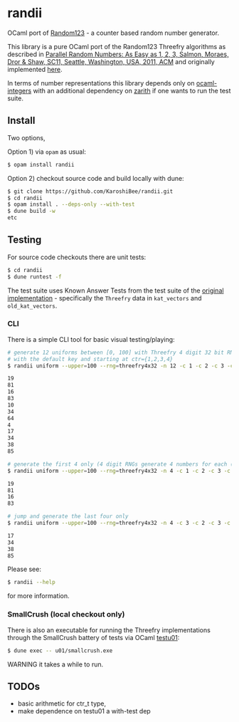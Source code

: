 # randii

OCaml port of [Random123](http://www.thesalmons.org/john/random123/releases/latest/docs/index.html) - a counter based random number generator.

This library is a pure OCaml port of the Random123 Threefry algorithms as described in
[Parallel Random Numbers: As Easy as 1, 2, 3, Salmon, Moraes, Dror & Shaw, SC11, Seattle, Washington, USA, 2011, ACM](http://dl.acm.org/citation.cfm?doid=2063405)
and originally implemented [here](https://github.com/DEShawResearch/random123).

In terms of number representations this library depends only on [ocaml-integers](https://github.com/ocamllabs/ocaml-integers)
with an additional dependency on [zarith](https://github.com/ocaml/Zarith) if one wants to run the test suite.

## Install

Two options, 

Option 1) via ```opam``` as usual:

```sh
$ opam install randii
```

Option 2) checkout source code and build locally with dune:

```sh
$ git clone https://github.com/KaroshiBee/randii.git
$ cd randii
$ opam install . --deps-only --with-test
$ dune build -w
etc
```

## Testing

For source code checkouts there are unit tests:

```sh
$ cd randii
$ dune runtest -f
```

The test suite uses Known Answer Tests from the test suite of the
[original implementation](https://github.com/DEShawResearch/random123/tree/main/tests) - specifically the `Threefry` data in `kat_vectors` and `old_kat_vectors`.

### CLI

There is a simple CLI tool for basic visual testing/playing: 

```sh
# generate 12 uniforms between [0, 100] with Threefry 4 digit 32 bit RNG, 
# with the default key and starting at ctr={1,2,3,4}
$ randii uniform --upper=100 --rng=threefry4x32 -n 12 -c 1 -c 2 -c 3 -c 4

19
81
16
83
10
34
64
4
17
34
38
85

# generate the first 4 only (4 digit RNGs generate 4 numbers for each (key, ctr) pair)
$ randii uniform --upper=100 --rng=threefry4x32 -n 4 -c 1 -c 2 -c 3 -c 4

19
81
16
83

# jump and generate the last four only
$ randii uniform --upper=100 --rng=threefry4x32 -n 4 -c 3 -c 2 -c 3 -c 4

17
34
38
85

```

Please see:
``` sh
$ randii --help
```

for more information.

### SmallCrush (local checkout only)

There is also an executable for running the Threefry implementations through the SmallCrush battery of tests via OCaml [testu01](https://github.com/LesBoloss-es/ocaml-testu01/):

``` sh
$ dune exec -- u01/smallcrush.exe
```

WARNING it takes a while to run.

## TODOs

- basic arithmetic for ctr_t type,
- make dependence on testu01 a with-test dep
